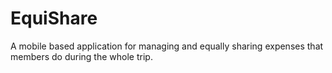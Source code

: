 # EquiShare
A mobile based application for managing and equally sharing expenses  that members do during the whole trip.
